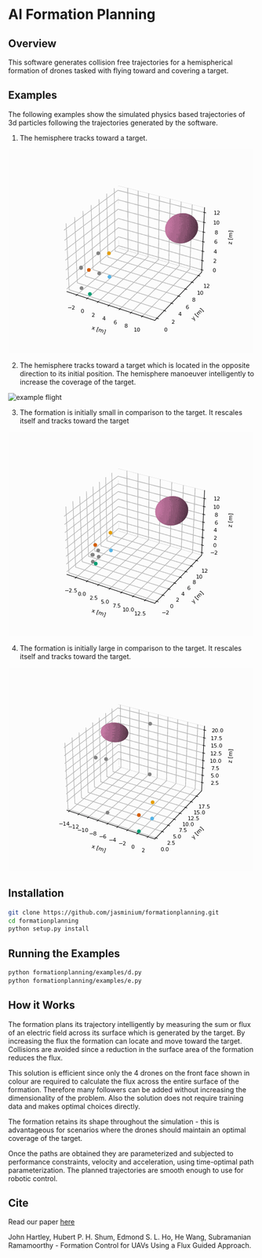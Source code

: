 AI Formation Planning
========================

## Overview

This software generates collision free trajectories for a hemispherical formation of drones tasked with flying toward and covering a target.

## Examples

The following examples show the simulated physics based trajectories of 3d particles following the trajectories generated by the software.

1. The hemisphere tracks toward a target.

![example flight](example_d_1/Figure%209.gif)

2. The hemisphere tracks toward a target which is located in the opposite direction to its initial position. The hemisphere manoeuver intelligently to increase the coverage of the target.

![example flight](example_d_2/Figure%2010.gif)

3. The formation is initially small in comparison to the target. It rescales itself and tracks toward the target

![example flight](example_e_1/Figure.gif)

4. The formation is initially large in comparison to the target. It rescales itself and tracks toward the target.

![example flight](example_e_2/Figure.gif)

## Installation

```bash
git clone https://github.com/jasminium/formationplanning.git
cd formationplanning
python setup.py install
```

## Running the Examples

```bash
python formationplanning/examples/d.py
python formationplanning/examples/e.py
```


## How it Works

The formation plans its trajectory intelligently by measuring the sum or flux of an electric field across its surface which is generated by the target. By increasing the flux the formation can locate and move toward the target. Collisions are avoided since a reduction in the surface area of the formation reduces the flux.

This solution is efficient since only the 4 drones on the front face shown in colour are required to calculate the flux across the entire surface of the formation. Therefore many followers can be added without increasing the dimensionality of the problem. Also the solution does not require training data and makes optimal choices directly.

The formation retains its shape throughout the simulation - this is advantageous for scenarios where the drones should maintain an optimal coverage of the target.

Once the paths are obtained they are parameterized and subjected to performance constraints, velocity and acceleration, using time-optimal path parameterization. The planned trajectories are smooth enough to use for robotic control.

## Cite

Read our paper [here](https://arxiv.org/abs/2103.09184)

John Hartley, Hubert P. H. Shum, Edmond S. L. Ho, He Wang, Subramanian Ramamoorthy - Formation Control for UAVs Using a Flux Guided Approach.

